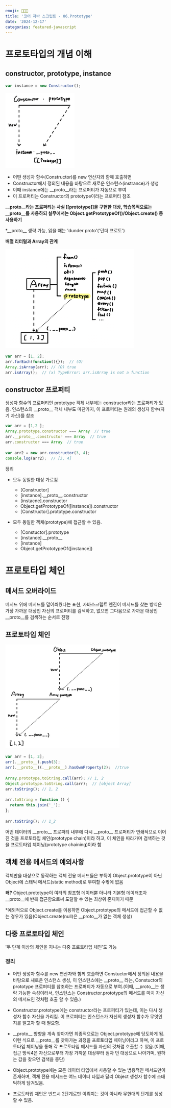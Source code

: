 ```yaml
---
emoji: 👨🏻‍💻
title: '코어 자바 스크립트 - 06.Prototype'
date: '2024-12-17'
categories: featured-javascript
---
```



# 프로토타입의 개념 이해

## constructor, prototype, instance
```javascript
var instance = new Constructor();
```
![Prototype](image.png)

  - 어떤 생성자 함수(Constructor)를 new 연산자와 함께 호출하면
  - Constructor에서 정의된 내용을 바탕으로 새로운 인스턴스(instrance)가 생성
  - 이때 instance에는 __proto__라는 프로퍼티가 자동으로 부여
  - 이 프로퍼티는 Constructor의 prototype이라는 프로퍼티 참조

**\_\_proto__라는 프로퍼티는 사실 [[prototype]]을 구현한 대상, 학습목적으로는 __proto__를 사용하되 실무에서는 Object.getPrototypeOf()/Object.create() 등 사용하기**

*\_\_proto__ 생략 가능, 읽을 때는 'dunder proto'('던더 프로토')

**배열 리터럴과 Array의 관계**

![Array](image2.png)

```javascript
var arr = [1, 2];
arr.forEach(function(){});  // (O)
Array.isArray(arr); // (O) true
arr.isArray();  // (x) TypeError: arr.isArray is not a function
```

## constructor 프로퍼티
생성자 함수의 프로퍼티인 prototype 객체 내부에는 constructor라는 프로퍼티가 있음. 인스턴스의 \_\_proto__ 객체 내부도 마찬가지, 이 프로퍼티는 원래의 생성자 함수(자기 자신)를 참조

```javascript
var arr = [1,2 ];
Array.prototype.constructor === Array  // true
arr.__proto__.constructor === Array  // true
arr.constructor === Array  // true

var arr2 = new arr.constructor(3, 4);
console.log(arr2);  // [3, 4]
```

정리
- 모두 동일한 대상 가르킴
  - [Constructor]
  - [instance].\_\_proto__.constructor
  - [instacne].constructor
  - Object.getPrototypeOf([instance]).constructor
  - [Constructor].prototype.constructor

- 모두 동일한 객체(prototype)에 접근할 수 있음.
  - [Constuctor].prototype
  - [instance].\_\_proto__
  - [instance]
  - Object.getPrototypeOf([instance])

# 프로토타입 체인

## 메서드 오버라이드
메서드 위에 메서드를 덮어씌웠다는 표현, 자바스크립트 엔진이 메서드를 찾는 방식은 가장 가까운 대상인 자신의 프로퍼티를 검색하고, 없으면 그다음으로 가까운 대상인 __proto__를 검색하는 순서로 진행

## 프로토타입 체인
![프로토타입 체인](image3.png)

```javascript
var arr = [1, 2];
arr(.__proto__).push(3);
arr(.__proto__)(.__proto__).hasOwnProperty(2);  //true

Array.prototype.toString.call(arr); // 1, 2
Object.prototype.toString.call(arr);  // [object Array]
arr.toString(); // 1, 2

arr.toString = function () {
  return this.join('_');
};

arr.toString(); // 1_2
```

어떤 데이터의 \_\_proto__ 프로퍼티 내부에 다시 \_\_proto__ 프로퍼티가 연쇄적으로 이어진 것을 프로토타입 체인(prototype chain)이라 하고, 이 체인을 따라가며 검색하는 것을 프로토타입 체이닝(prototype chaining)이라 함

## 객체 전용 메서드의 예외사항
객체만을 대상으로 동작하는 객체 전용 메서드들은 부득이 Object.prototype이 아닌 Object에 스태틱 메서드(static method)로 부여할 수밖에 없음

**왜?** Object.prototype이 여타의 참조형 데이터뿐 아니라 기본형 데이터조차 __proto__에 반복 접근함으로써 도달할 수 있는 최상위 존재이기 때문

*예외적으로 Object.create를 이용하면 Object.prototype의 메서드에 접근할 수 없는 경우가 있음(Object.create(null)은 __proto__가 없는 객체 생성)

## 다중 프로토타입 체인
'두 단계 이상의 체인을 지니는 다중 프로토타입 체인'도 가능


### 정리
- 어떤 생성자 함수를 new 연산자와 함께 호출하면 Constuctor에서 정의된 내용을 바탕으로 새로운 인스턴스 생성, 이 인스턴스에는 \_\_proto__ 라는, Constuctor의 prototype 프로퍼티를 참조하는 프로퍼티가 자동으로 부여.(이때, __proto__는 생략 가능한 속성이라서, 인스턴스는 Constructor.prototype의 메서드를 마치 자신의 메서드인 것처럼 호출 할 수 있음.)

- Constructor.prototype에는 constructor라는 프로퍼티가 있는데, 이는 다시 생성자 함수 자신을 가리킴. 이 프로퍼티는 인스턴스가 자신의 생성자 함수가 무엇인지를 알고자 할 때 필요함.

- \_\_proto__ 방향을 계속 찾아가면 최종적으로는 Object.prototype에 당도하게 됨. 이런 식으로 \_\_proto__를 찾아가는 과정을 프로토타입 체이닝이라고 하며, 이 프로토타입 체이닝을 통해 각 프로토타입 메서드를 자신의 것처럼 호출할 수 있음.(이때, 접근 방식4은 자신으로부터 가장 가까운 대상부터 점차 먼 대상으로 나아가며, 원하는 값을 찾으면 검색을 중단)

- Object.prototype에는 모든 데이터 타입에서 사용할 수 있는 범용적인 메서드만이 존재하며, 객체 전용 메서드는 여느 데이터 타입과 달리 Object 생성자 함수에 스태틱하게 담겨있음.

- 프로토타입 체인은 반드시 2단계로만 이뤄지는 것이 아니라 무한대의 단계를 생성할 수 있음.

```toc
```